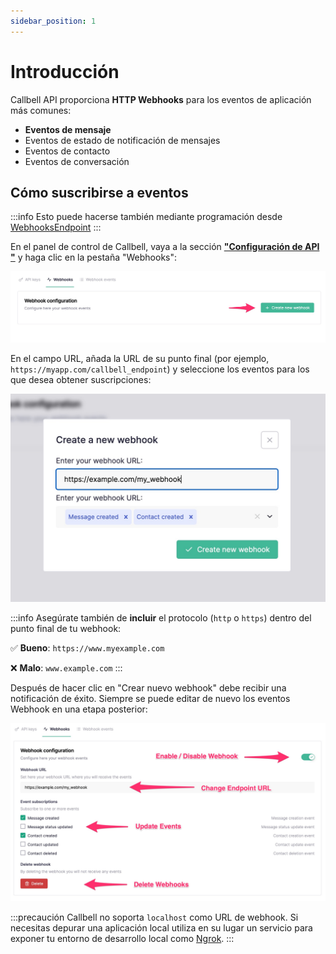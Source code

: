 ```yaml
---
sidebar_position: 1
---
```


# Introducción

Callbell API proporciona **HTTP Webhooks** para los eventos de aplicación más comunes:

- **Eventos de mensaje**
- Eventos de estado de notificación de mensajes
- Eventos de contacto
- Eventos de conversación

## Cómo suscribirse a eventos

:::info
Esto puede hacerse también mediante programación desde [WebhooksEndpoint](./../webhooks_api/introduction.md)
:::

En el panel de control de Callbell, vaya a la sección [**"Configuración de API "**](https://dash.callbell.eu/settings/api_settings/webhooks) y haga clic en la pestaña "Webhooks":

![webhook_tab](./assets/webhook_tab.jpg)

En el campo URL, añada la URL de su punto final (por ejemplo, `https://myapp.com/callbell_endpoint`) y seleccione los eventos para los que desea obtener suscripciones:

![webhook_create](./assets/webhook_create.jpg)

:::info
Asegúrate también de **incluir** el protocolo (`http` o `https`) dentro del punto final de tu webhook:

✅ **Bueno**: `https://www.myexample.com`

❌ **Malo**: `www.example.com`
:::

Después de hacer clic en "Crear nuevo webhook" debe recibir una notificación de éxito. Siempre se puede editar de nuevo los eventos Webhook en una etapa posterior:

![webhook_edit](./assets/webhook_edit.jpg)

:::precaución
Callbell no soporta `localhost` como URL de webhook. Si necesitas depurar una aplicación local utiliza en su lugar un servicio para exponer tu entorno de desarrollo local como [Ngrok](https://ngrok.com).
:::
